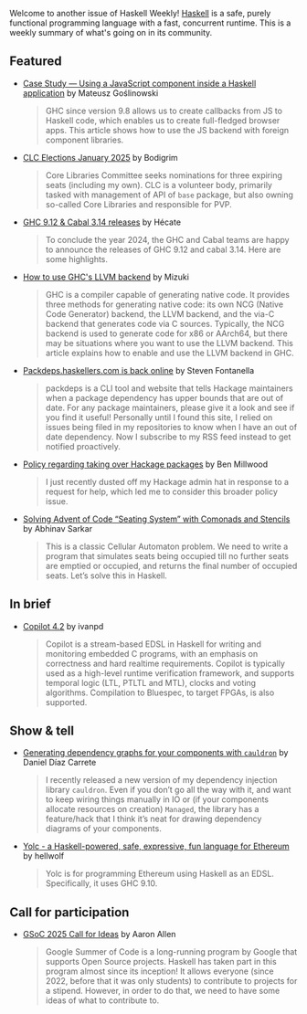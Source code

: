 Welcome to another issue of Haskell Weekly!
[Haskell](https://www.haskell.org) is a safe, purely functional programming language with a fast, concurrent runtime.
This is a weekly summary of what's going on in its community.

## Featured

- [Case Study — Using a JavaScript component inside a Haskell application](https://blog.haskell.org/case-study-foreign-integration-js-browser/) by Mateusz Goślinowski
  > GHC since version 9.8 allows us to create callbacks from JS to Haskell code, which enables us to create full-fledged browser apps. This article shows how to use the JS backend with foreign component libraries.
  
- [CLC Elections January 2025](https://discourse.haskell.org/t/clc-elections-january-2025/11126) by Bodigrim
  > Core Libraries Committee seeks nominations for three expiring seats (including my own). CLC is a volunteer body, primarily tasked with management of API of `base` package, but also owning so-called Core Libraries and responsible for PVP.

- [GHC 9.12 & Cabal 3.14 releases](https://blog.haskell.org/ghc-9-12-cabal-3-14/) by Hécate
  > To conclude the year 2024, the GHC and Cabal teams are happy to announce the releases of GHC 9.12 and cabal 3.14. Here are some highlights.
  
- [How to use GHC's LLVM backend](https://minoki.github.io/posts/2025-01-06-ghc-llvm-backend.html) by Mizuki
  > GHC is a compiler capable of generating native code. It provides three methods for generating native code: its own NCG (Native Code Generator) backend, the LLVM backend, and the via-C backend that generates code via C sources. Typically, the NCG backend is used to generate code for x86 or AArch64, but there may be situations where you want to use the LLVM backend. This article explains how to enable and use the LLVM backend in GHC.

- [Packdeps.haskellers.com is back online](https://discourse.haskell.org/t/packdeps-haskellers-com-is-back-online/11152) by Steven Fontanella
  > packdeps is a CLI tool and website that tells Hackage maintainers when a package dependency has upper bounds that are out of date. For any package maintainers, please give it a look and see if you find it useful! Personally until I found this site, I relied on issues being filed in my repositories to know when I have an out of date dependency. Now I subscribe to my RSS feed instead to get notified proactively.
  
- [Policy regarding taking over Hackage packages](https://discourse.haskell.org/t/policy-regarding-taking-over-hackage-packages/11121) by Ben Millwood
  > I just recently dusted off my Hackage admin hat in response to a request for help, which led me to consider this broader policy issue.
  
- [Solving Advent of Code “Seating System” with Comonads and Stencils](https://abhinavsarkar.net/posts/solving-aoc20-seating-system/) by Abhinav Sarkar
  > This is a classic Cellular Automaton problem. We need to write a program that simulates seats being occupied till no further seats are emptied or occupied, and returns the final number of occupied seats. Let’s solve this in Haskell.

## In brief

- [Copilot 4.2](https://www.reddit.com/r/haskell/comments/1hwajyt/ann_copilot_42/) by ivanpd
  > Copilot is a stream-based EDSL in Haskell for writing and monitoring embedded C programs, with an emphasis on correctness and hard realtime requirements. Copilot is typically used as a high-level runtime verification framework, and supports temporal logic (LTL, PTLTL and MTL), clocks and voting algorithms. Compilation to Bluespec, to target FPGAs, is also supported.

## Show & tell

- [Generating dependency graphs for your components with `cauldron`](https://discourse.haskell.org/t/generating-dependency-graphs-for-your-components-with-cauldron/11119) by Daniel Díaz Carrete
  > I recently released a new version of my dependency injection library `cauldron`. Even if you don’t go all the way with it, and want to keep wiring things manually in IO or (if your components allocate resources on creation) `Managed`, the library has a feature/hack that I think it’s neat for drawing dependency diagrams of your components.

- [Yolc - a Haskell-powered, safe, expressive, fun language for Ethereum](https://discourse.haskell.org/t/ann-yolc-a-haskell-powered-safe-expressive-fun-language-for-ethereum/11145) by hellwolf
  > Yolc is for programming Ethereum using Haskell as an EDSL. Specifically, it uses GHC 9.10.

## Call for participation

- [GSoC 2025 Call for Ideas](https://discourse.haskell.org/t/gsoc-2025-call-for-ideas/11154) by Aaron Allen
  > Google Summer of Code is a long-running program by Google that supports Open Source projects. Haskell has taken part in this program almost since its inception! It allows everyone (since 2022, before that it was only students) to contribute to projects for a stipend. However, in order to do that, we need to have some ideas of what to contribute to.
